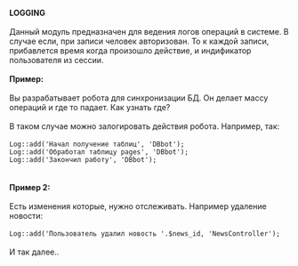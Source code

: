 **LOGGING** <br><br>
Данный модуль предназначен для ведения логов операций в системе.
В случае если, при записи человек авторизован. То к каждой записи, прибавлется время когда произошло действие, и индификатор пользователя из сессии. 
<br><br>
**Пример:**
<br><br>
Вы разрабатывает робота для синхронизации БД. Он делает массу операций и где то падает. Как узнать где?
<br>
<br>
В таком случае можно залогировать действия робота. Например, так:
<br>
<br>
`Log::add('Начал получение таблиц', 'DBbot');`<br>
`Log::add('Обработал таблицу pages', 'DBbot');`<br>
`Log::add('Закончил работу', 'DBbot');`<br>
<br><br>
**Пример 2:**
<br>
<br>
Есть изменения которые, нужно отслеживать. Например удаление новости:
<br>
<br>
`Log::add('Пользователь удалил новость '.$news_id, 'NewsController');`<br>
<br>
И так далее..